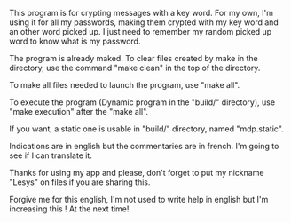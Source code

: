 This program is for crypting messages with a key word. For my own, I'm using it for all my passwords, making them crypted with my key word and an other word picked up. I just need to remember my random picked up word to know what is my password.


The program is already maked. To clear files created by make in the directory, use the command "make clean" in the top of the directory.

To make all files needed to launch the program, use "make all".

To execute the program (Dynamic program in the "build/" directory), use "make execution" after the "make all".

If you want, a static one is usable in "build/" directory, named "mdp.static".


Indications are in english but the commentaries are in french. I'm going to see if I can translate it.


Thanks for using my app and please, don't forget to put my nickname "Lesys" on files if you are sharing this.

Forgive me for this english, I'm not used to write help in english but I'm increasing this !
At the next time!
